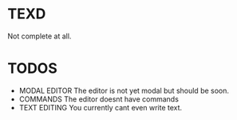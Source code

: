 # TEXD
Not complete at all.
# TODOS
- MODAL EDITOR
The editor is not yet modal but should be soon.
- COMMANDS
The editor doesnt have commands
- TEXT EDITING
You currently cant even write text.
